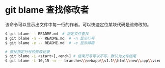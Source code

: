 # git blame 查找修改者

该命令可以显示出文件中每一行的作者。可以快速定位某块代码是谁修改的。

```bash
$ git blame -- README.md  # 指定文件查找
$ git blame -n -- README.md  # -n 显示行号
$ git blame -e -- README.md  # -e 显示邮箱

# 查找指定行号的修改记录
$ git blame -L <start>[,<end>] # 结束行号可以不写，默认为文件结尾
$ git blame -L 10,15 -n -- branches\\webapp\\v1.1\\html\\new\\app\\view\\Settlement.js # 查看10-15行的修改记录
```
